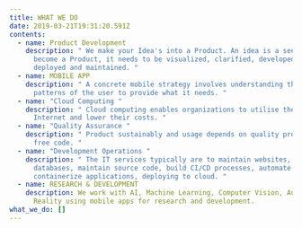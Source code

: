 ```yaml
---
title: WHAT WE DO
date: 2019-03-21T19:31:20.591Z
contents:
  - name: Product Development
    description: " We make your Idea's into a Product. An idea is a seed. For it to
      become a Product, it needs to be visualized, clarified, developed,
      deployed and maintained. "
  - name: MOBILE APP
    description: " A concrete mobile strategy involves understanding the usage
      patterns of the user to provide what it needs. "
  - name: "Cloud Computing "
    description: " Cloud computing enables organizations to utilise the power of
      Internet and lower their costs. "
  - name: "Quality Assurance "
    description: " Product sustainably and usage depends on quality process and bug
      free code. "
  - name: "Development Operations "
    description: " The IT services typically are to maintain websites, servers,
      databases, maintain source code, build CI/CD processes, automate builds,
      containerize applications, deploying to cloud. "
  - name: RESEARCH & DEVELOPMENT
    description: We work with AI, Machine Learning, Computer Vision, Augmented
      Reality using mobile apps for research and development.
what_we_do: []
---
```

